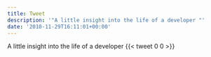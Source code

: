 ```yaml
---
title: Tweet
description: '"A little insight into the life of a developer "'
date: '2010-11-29T16:11:01+00:00'
---
```

A little insight into the life of a developer 
      {{< tweet 0 0 >}}
    
